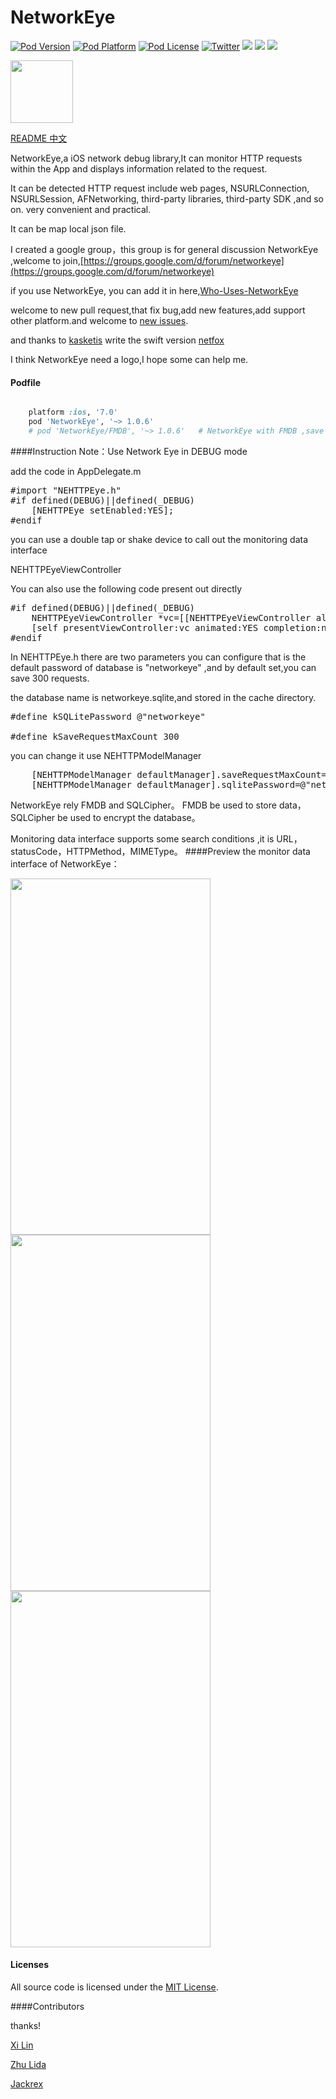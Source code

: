 # NetworkEye
[![Pod Version](http://img.shields.io/cocoapods/v/NetworkEye.svg?style=flat)](http://cocoadocs.org/docsets/NetworkEye/)
[![Pod Platform](http://img.shields.io/cocoapods/p/NetworkEye.svg?style=flat)](http://cocoadocs.org/docsets/NetworkEye/)
[![Pod License](http://img.shields.io/cocoapods/l/NetworkEye.svg?style=flat)](https://opensource.org/licenses/MIT)
[![Twitter](https://img.shields.io/badge/twitter-@coderyi9-green.svg?style=flat)](http://twitter.com/coderyi9)
[![](https://img.shields.io/github/stars/coderyi/NetworkEye.svg)](https://github.com/coderyi/NetworkEye/stargazers) 
[![](https://img.shields.io/github/forks/coderyi/NetworkEye.svg)](https://github.com/coderyi/NetworkEye/network) 
[![](https://img.shields.io/cocoapods/dt/NetworkEye.svg?maxAge=2592000)](https://github.com/coderyi/NetworkEye) 


<img  src="https://raw.githubusercontent.com/coderyi/NetworkEye/master/NetworkEye/Resources/networkeye_logo.png" width="100" height="100">


[README 中文](https://github.com/coderyi/NetworkEye/blob/master/README_Chinese.md)

NetworkEye,a iOS network debug library,It can monitor HTTP requests within the App and displays information related to the request.

It can be detected HTTP request include web pages, NSURLConnection, NSURLSession, AFNetworking, third-party libraries, third-party SDK ,and so on. very convenient and practical. 

It can be map local json file.

I created a google group，this group is for general discussion NetworkEye
,welcome to join,[https://groups.google.com/d/forum/networkeye](https://groups.google.com/d/forum/networkeye)

if you use NetworkEye, you can add it in here,[Who-Uses-NetworkEye](https://github.com/coderyi/NetworkEye/wiki/Who-Uses-NetworkEye)

welcome to new pull request,that fix bug,add new features,add support other platform.and welcome to [new issues](https://github.com/coderyi/NetworkEye/issues).

and thanks to [kasketis](https://github.com/kasketis) write the swift version  [netfox](https://github.com/kasketis/netfox)

I think NetworkEye need a logo,I hope some can help me.

#### Podfile

```ruby

	platform :ios, '7.0'
	pod 'NetworkEye', '~> 1.0.6'
	# pod 'NetworkEye/FMDB', '~> 1.0.6'   # NetworkEye with FMDB ,save your requests to database

```


####Instruction
Note：Use Network Eye in DEBUG mode

add the code in AppDelegate.m   
<pre>
#import "NEHTTPEye.h"
#if defined(DEBUG)||defined(_DEBUG)
    [NEHTTPEye setEnabled:YES];
#endif
</pre>

you can use a double tap or shake device to call out the monitoring data interface

NEHTTPEyeViewController

You can also use the following code present out directly
<pre>
#if defined(DEBUG)||defined(_DEBUG)
    NEHTTPEyeViewController *vc=[[NEHTTPEyeViewController alloc] init];
    [self presentViewController:vc animated:YES completion:nil];
#endif
</pre>
In NEHTTPEye.h there are two parameters you can configure that is the default password of database is "networkeye" ,and by default set,you can save 300 requests.


the database name is networkeye.sqlite,and stored in the cache directory.

<pre>
#define kSQLitePassword @"networkeye"

#define kSaveRequestMaxCount 300
</pre>

you can change it use NEHTTPModelManager
<pre>
    [NEHTTPModelManager defaultManager].saveRequestMaxCount=300;
    [NEHTTPModelManager defaultManager].sqlitePassword=@"networkeye";
</pre>
NetworkEye rely FMDB and SQLCipher。
FMDB be used to store data，SQLCipher be used to encrypt the database。

Monitoring data interface supports some search conditions ,it is URL，statusCode，HTTPMethod，MIMEType。
####Preview
the monitor data interface of NetworkEye：

<img  src="https://raw.githubusercontent.com/coderyi/NetworkEye/master/NetworkEye/Resources/networkeye1_3.png" width="320" height="570">

<img  src="https://raw.githubusercontent.com/coderyi/NetworkEye/master/NetworkEye/Resources/networkeye2.png" width="320" height="570">

<img  src="https://raw.githubusercontent.com/coderyi/NetworkEye/master/NetworkEye/Resources/networkeye5.png" width="320" height="570">



#### Licenses

All source code is licensed under the [MIT License](https://github.com/coderyi/NetworkEye/blob/master/LICENSE).

####Contributors

thanks!

[Xi Lin](https://github.com/xilin)

[Zhu Lida](https://github.com/zld)

[Jackrex](https://github.com/jackrex)

